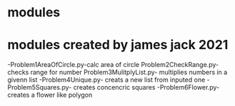 # modules

# modules created by james jack 2021
 -Problem1AreaOfCircle.py-calc area of circle 
 Problem2CheckRange.py-checks range for number 
 Problem3MulitplyList.py- multiplies numbers in a givenn list 
 -Problem4Unique.py- creats a new list from inputed one 
-Problem5Squares.py- creates concencric squares
-Problem6Flower.py-creates a flower like polygon
